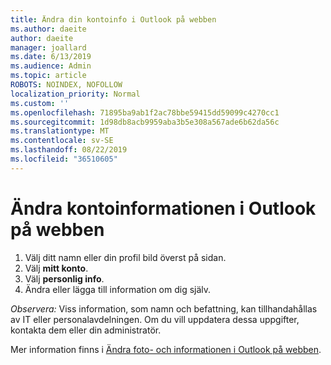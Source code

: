 ```yaml
---
title: Ändra din kontoinfo i Outlook på webben
ms.author: daeite
author: daeite
manager: joallard
ms.date: 6/13/2019
ms.audience: Admin
ms.topic: article
ROBOTS: NOINDEX, NOFOLLOW
localization_priority: Normal
ms.custom: ''
ms.openlocfilehash: 71895ba9ab1f2ac78bbe59415dd59099c4270cc1
ms.sourcegitcommit: 1d98db8acb9959aba3b5e308a567ade6b62da56c
ms.translationtype: MT
ms.contentlocale: sv-SE
ms.lasthandoff: 08/22/2019
ms.locfileid: "36510605"
---
```

# <a name="change-account-information-in-outlook-on-the-web"></a>Ändra kontoinformationen i Outlook på webben

1. Välj ditt namn eller din profil bild överst på sidan.
1. Välj **mitt konto**.
1. Välj **personlig info**.
1. Ändra eller lägga till information om dig själv.

*Observera:* Viss information, som namn och befattning, kan tillhandahållas av IT eller personalavdelningen. Om du vill uppdatera dessa uppgifter, kontakta dem eller din administratör.

Mer information finns i [Ändra foto- och informationen i Outlook på webben](https://support.office.com/article/b2dbb289-851d-4bed-93c3-3e136f5659ec).
